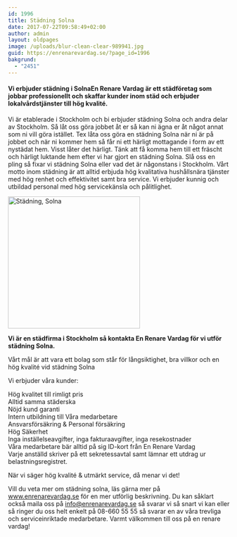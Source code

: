 ```yaml
---
id: 1996
title: Städning Solna
date: 2017-07-22T09:58:49+02:00
author: admin
layout: oldpages
image: /uploads/blur-clean-clear-989941.jpg
guid: https://enrenarevardag.se/?page_id=1996
bakgrund:
  - "2451"
---
```

#### **Vi erbjuder städning i SolnaEn Renare Vardag är ett städföretag som jobbar professionellt och skaffar kunder inom städ och erbjuder lokalvårdstjänster till hög kvalité.** 

Vi är etablerade i Stockholm och bi erbjuder städning Solna och andra delar av Stockholm. Så låt oss göra jobbet åt er så kan ni ägna er åt något annat som ni vill göra istället. Tex låta oss göra en städning Solna när ni är på jobbet och när ni kommer hem så får ni ett härligt mottagande i form av ett nystädat hem. Visst låter det härligt. Tänk att få komma hem till ett fräscht och härligt luktande hem efter vi har gjort en städning Solna. Slå oss en pling så fixar vi städning Solna eller vad det är någonstans i Stockholm. Vårt motto inom städning är att alltid erbjuda hög kvalitativa hushållsnära tjänster med hög renhet och effektivitet samt bra service. Vi erbjuder kunnig och utbildad personal med hög servicekänsla och pålitlighet.

[<img class="size-medium wp-image-1997 aligncenter" src="https://enrenarevardag.se/wp-content/uploads/2017/07/Flyttstädning-4-300x300.jpg" alt="Städning, Solna" width="300" height="300" srcset="https://enrenarevardag.se/wp-content/uploads/2017/07/Flyttstädning-4-300x300.jpg 300w, https://enrenarevardag.se/wp-content/uploads/2017/07/Flyttstädning-4-150x150.jpg 150w, https://enrenarevardag.se/wp-content/uploads/2017/07/Flyttstädning-4-125x125.jpg 125w, https://enrenarevardag.se/wp-content/uploads/2017/07/Flyttstädning-4.jpg 450w" sizes="(max-width: 300px) 100vw, 300px" />](https://enrenarevardag.se/pris/) 

**Vi är en städfirma i Stockholm så kontakta En Renare Vardag för vi utför städning Solna.**

Vårt mål är att vara ett bolag som står för långsiktighet, bra villkor och en hög kvalité vid städning Solna

Vi erbjuder våra kunder:

Hög kvalitet till rimligt pris  
Alltid samma städerska  
Nöjd kund garanti  
Intern utbildning till Våra medarbetare  
Ansvarsförsäkring & Personal försäkring  
Hög Säkerhet  
Inga inställelseavgifter, inga fakturaavgifter, inga resekostnader  
Våra medarbetare bär alltid på sig ID-kort från En Renare Vardag  
Varje anställd skriver på ett sekretessavtal samt lämnar ett utdrag ur belastningsregistret.

När vi säger hög kvalité & utmärkt service, då menar vi det!

Vill du veta mer om städning solna, läs gärna mer på www.enrenarevardag.se för en mer utförlig beskrivning. Du kan såklart också maila oss på info@enrenarevardag.se så svarar vi så snart vi kan eller så ringer du oss helt enkelt på 08-660 55 55 så svarar en av våra trevliga och serviceinriktade medarbetare. Varmt välkommen till oss på en renare vardag!
